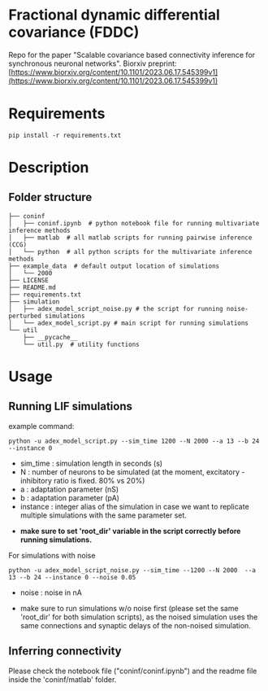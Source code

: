 # Fractional dynamic differential covariance (FDDC)
Repo for the paper "Scalable covariance based connectivity inference for synchronous neuronal networks".
Biorxiv preprint: [https://www.biorxiv.org/content/10.1101/2023.06.17.545399v1](https://www.biorxiv.org/content/10.1101/2023.06.17.545399v1)

# Requirements 

```
pip install -r requirements.txt
```


# Description
## Folder structure 
```
├── coninf 
│   ├── coninf.ipynb  # python notebook file for running multivariate inference methods
│   ├── matlab  # all matlab scripts for running pairwise inference (CCG) 
│   └── python  # all python scripts for the multivariate inference methods
├── example_data  # default output location of simulations
│   └── 2000 
├── LICENSE
├── README.md
├── requirements.txt
├── simulation
│   ├── adex_model_script_noise.py # the script for running noise-perturbed simulations
│   └── adex_model_script.py # main script for running simulations
└── util
    ├── __pycache__
    └── util.py  # utility functions 
```


# Usage

## Running LIF simulations 
example command: 

```
python -u adex_model_script.py --sim_time 1200 --N 2000 --a 13 --b 24 --instance 0  
```
* sim_time : simulation length in seconds (s)
* N : number of neurons to be simulated (at the moment, excitatory - inhibitory ratio is fixed. 80% vs 20%)
* a : adaptation parameter (nS)
* b : adaptation parameter (pA)
* instance : integer alias of the simulation in case we want to replicate multiple simulations with the same parameter set. 

- **make sure to set 'root_dir' variable in the script correctly before running simulations.**


For simulations with noise 
```
python -u adex_model_script_noise.py --sim_time --1200 --N 2000  --a 13 --b 24 --instance 0 --noise 0.05 
```
* noise : noise in nA 

- make sure to run simulations w/o noise first (please set the same 'root_dir' for both simulation scripts), as the noised simulation uses the same connections and synaptic delays of the non-noised simulation. 


## Inferring connectivity 
Please check the notebook file ("coninf/coninf.ipynb") and the readme file inside the 'coninf/matlab' folder. 
